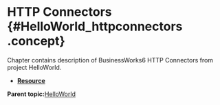 # HTTP Connectors {#HelloWorld_httpconnectors .concept}

Chapter contains description of BusinessWorks6 HTTP Connectors from project HelloWorld.

-   **[Resource](../../../projects/HelloWorld/Resources/helloworld/Resource.httpConnResource.md)**  


**Parent topic:**[HelloWorld](../../../projects/HelloWorld/HelloWorld.md)

